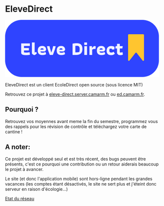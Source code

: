 # EleveDirect

<img src="https://raw.githubusercontent.com/elevedirect/app/master/static/legal/logo.png">

EleveDirect est un client EcoleDirect open source (sous licence MIT)

Retrouvez ce projet à [eleve-direct.server.camarm.fr](http://eleve-direct.server.camarm.fr) ou [ed.camarm.fr](http://ed.camarm.fr).

## Pourquoi ?
Retrouvez vos moyennes avant meme la fin du semestre, programmez vous des rappels pour les révision de contrôle et téléchargez votre carte de cantine !

## A noter:
Ce projet est développé seul et est très récent, des bugs peuvent être présents, c'est ce pourquoi une contribution ou un retour aiderais beaucoup le projet à avancer.

Le site (et donc l'application mobile) sont hors-ligne pendant les grandes vacances (les comptes étant désactivés, le site ne sert plus et j'éteint donc serveur en raison d'écologie...)


[Etat du réseau](https://status-hosted.server.camarm.fr/status/elevedirect)

